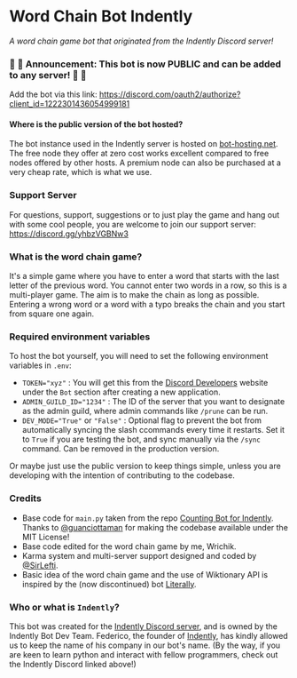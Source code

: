 # Word Chain Bot Indently
*A word chain game bot that originated from the Indently Discord server!*

### 🥳 🎊 Announcement: This bot is now PUBLIC and can be added to any server! 🥳 🎊

Add the bot via this link: https://discord.com/oauth2/authorize?client_id=1222301436054999181

#### Where is the public version of the bot hosted?
The bot instance used in the Indently server is hosted on [bot-hosting.net](https://bot-hosting.net/?aff=1024746441798856717).
The free node they offer at zero cost works excellent compared to free nodes offered by other hosts. 
A premium node can also be purchased at a very cheap rate, which is what we use.

### Support Server
For questions, support, suggestions or to just play the game and hang out with some cool people, you are welcome to join our support server: https://discord.gg/yhbzVGBNw3

### What is the word chain game?
It's a simple game where you have to enter a word that starts with the last letter of the previous word. You cannot enter two words in a row, so this is a multi-player game. The aim is to make the chain as long as possible. Entering a wrong word or a word with a typo breaks the chain and you start from square one again.

### Required environment variables
To host the bot yourself, you will need to set the following environment variables in `.env`:
- `TOKEN="xyz"` : You will get this from the [Discord Developers](https://discord.com/developers/) website under the `Bot` section after creating a new application.
- `ADMIN_GUILD_ID="1234"` : The ID of the server that you want to designate as the admin guild, where admin commands like `/prune` can be run.
- `DEV_MODE="True"` or `"False"` : Optional flag to prevent the bot from automatically syncing the slash ccommands every time it restarts. Set it to `True` if you are testing the bot, and sync manually via the `/sync` command. Can be removed in the production version.

Or maybe just use the public version to keep things simple, unless you are developing with the intention of contributing to the codebase.

### Credits
- Base code for `main.py` taken from the repo [Counting Bot for Indently](https://github.com/guanciottaman/counting_bot_indently).
Thanks to [@guanciottaman](https://github.com/guanciottaman) for making the codebase available under the MIT License!
- Base code edited for the word chain game by me, Wrichik.
- Karma system and multi-server support designed and coded by [@SirLefti](https://github.com/SirLefti).
- Basic idea of the word chain game and the use of Wiktionary API is inspired by the (now discontinued) bot [Literally](https://github.com/mettlex/literally-discord-bot).

### Who or what is `Indently`?
This bot was created for the [Indently Discord server](https://discord.com/invite/indently-1040343818274340935), and is owned by the Indently Bot Dev Team. Federico, the founder of [Indently](https://indently.io), has kindly allowed us to keep the name of his company in our bot's name. (By the way, if you are keen to learn python and interact with fellow programmers, check out the Indently Discord linked above!)
